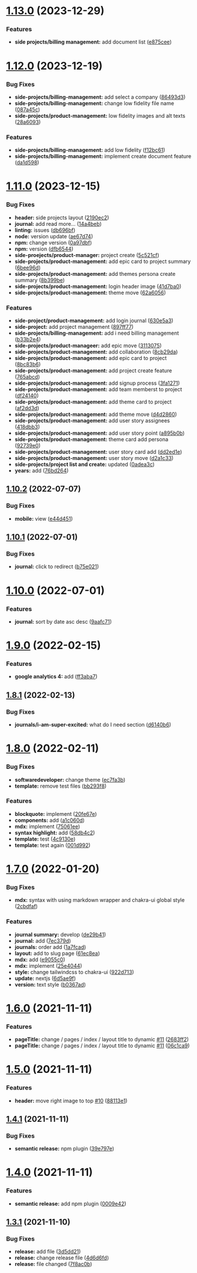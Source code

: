 # [1.13.0](https://github.com/boraoren/boraoren.github.io/compare/v1.12.0...v1.13.0) (2023-12-29)


### Features

* **side projects/billing management:** add document list ([e875cee](https://github.com/boraoren/boraoren.github.io/commit/e875ceed1c4f574df013e1ff0b8c2b0ead74c5fc))

# [1.12.0](https://github.com/boraoren/boraoren.github.io/compare/v1.11.0...v1.12.0) (2023-12-19)


### Bug Fixes

* **side-projects/billing-management:** add select a company ([86493d3](https://github.com/boraoren/boraoren.github.io/commit/86493d359f64c079a5d50431efa0116ffd31d9b4))
* **side-projects/billing-management:** change low fidelity file name ([087a45c](https://github.com/boraoren/boraoren.github.io/commit/087a45cc2813733172d9658189180a667ce6073c))
* **side-projects/product-management:** low fidelity images and alt texts ([28a6093](https://github.com/boraoren/boraoren.github.io/commit/28a6093044de567f20b3ce150c8a7afc6b863534))


### Features

* **side-projects/billing-management:** add low fidelity ([f12bc61](https://github.com/boraoren/boraoren.github.io/commit/f12bc61a29933900f8d3973436841eb2a8909251))
* **side-projects/billing-management:** implement create document feature ([da1d598](https://github.com/boraoren/boraoren.github.io/commit/da1d59876fa5d87d48107b9d3f1b93d80f4df7ad))

# [1.11.0](https://github.com/boraoren/boraoren.github.io/compare/v1.10.2...v1.11.0) (2023-12-15)


### Bug Fixes

* **header:** side projects layout ([2190ec2](https://github.com/boraoren/boraoren.github.io/commit/2190ec29612d956204013c67f3cae49ca6903cfb))
* **journal:** add read more... ([14a4beb](https://github.com/boraoren/boraoren.github.io/commit/14a4beb681f6bcf735dc741e2d2b9066596fd24b))
* **linting:** issues ([db696bf](https://github.com/boraoren/boraoren.github.io/commit/db696bfe68f0a24fddeb0af3c7024bc0d565d278))
* **node:** version update ([ae67d74](https://github.com/boraoren/boraoren.github.io/commit/ae67d741f570692f9043d9ab8f4b51769d61f6d0))
* **npm:** change version ([0a97dbf](https://github.com/boraoren/boraoren.github.io/commit/0a97dbf1e79fdd71b7ad14a981e73c2999964a0b))
* **npm:** version ([dfb6544](https://github.com/boraoren/boraoren.github.io/commit/dfb6544a6d885a09f6a5de328e0a8f892dc6bd95))
* **side-proejects/product-manager:** project create ([5c521cf](https://github.com/boraoren/boraoren.github.io/commit/5c521cfae8006f9c944d718a96cce3d7ed758b53))
* **side-projects/product-management:** add epic card to project summary ([6bee96d](https://github.com/boraoren/boraoren.github.io/commit/6bee96d7748b144e2c7870745b845430e927cce7))
* **side-projects/product-management:** add themes persona create summary ([8b399be](https://github.com/boraoren/boraoren.github.io/commit/8b399be4a88749c2990436598db1a1085f308c98))
* **side-projects/product-management:** login header image ([41d7ba0](https://github.com/boraoren/boraoren.github.io/commit/41d7ba0a150992d5a96286730c309bf6b0f71e43))
* **side-projects/product-management:** theme move ([62a6056](https://github.com/boraoren/boraoren.github.io/commit/62a60563872228abd00303f3c0668d4c129321fc))


### Features

* **side-project/product-management:** add login journal ([630e5a3](https://github.com/boraoren/boraoren.github.io/commit/630e5a3feed3d0ae3d9570aabec5a4c69a7dd661))
* **side-project:** add project management ([897ff77](https://github.com/boraoren/boraoren.github.io/commit/897ff7747b733cf42c776f1b0fef456af095d337))
* **side-projects/billing-management:** add i need billing management ([b33b2e4](https://github.com/boraoren/boraoren.github.io/commit/b33b2e4caf7214dfcf60c16dd31686629d65fed5))
* **side-projects/product-manageer:** add epic move ([3113075](https://github.com/boraoren/boraoren.github.io/commit/3113075de9ec4f0666ac0a32c0f43d4e64f70886))
* **side-projects/product-management:** add collaboration ([8cb29da](https://github.com/boraoren/boraoren.github.io/commit/8cb29da71ec6d3064cfd211619485b19b839be91))
* **side-projects/product-management:** add epic card to project ([8bc83b6](https://github.com/boraoren/boraoren.github.io/commit/8bc83b6b761ef2d10012cd7192b5e9fb0785ad31))
* **side-projects/product-management:** add project create feature ([765abcd](https://github.com/boraoren/boraoren.github.io/commit/765abcd99c0a2b04d123140246e7767b00320f4f))
* **side-projects/product-management:** add signup process ([3fa1271](https://github.com/boraoren/boraoren.github.io/commit/3fa127120c1fb4dc4ff34399e6a9718d2b19a550))
* **side-projects/product-management:** add team memberst to project ([df24140](https://github.com/boraoren/boraoren.github.io/commit/df24140813a3c4723aae9c1671b4c21c26203a84))
* **side-projects/product-management:** add theme card to project ([af2dd3d](https://github.com/boraoren/boraoren.github.io/commit/af2dd3d96bf03ee1770d5687c5f17041af9ae446))
* **side-projects/product-management:** add theme move ([d4d2860](https://github.com/boraoren/boraoren.github.io/commit/d4d28607cbdf7cb4dd45af5b4413477271831a50))
* **side-projects/product-management:** add user story assignees ([418dbb3](https://github.com/boraoren/boraoren.github.io/commit/418dbb36920ca17a8143339f250e48f156ac8e2f))
* **side-projects/product-management:** add user story point ([a895b0b](https://github.com/boraoren/boraoren.github.io/commit/a895b0b2e9969fe0b492606433316e89758b6769))
* **side-projects/product-management:** theme card add persona ([92739e0](https://github.com/boraoren/boraoren.github.io/commit/92739e0b4e4ef7b0088a748356fd72f6900b35fe))
* **side-projects/product-management:** user story card add ([dd2ed1e](https://github.com/boraoren/boraoren.github.io/commit/dd2ed1e5f884c6bba1d5527572d1f2e91279c58e))
* **side-projects/product-management:** user story move ([d2a1c33](https://github.com/boraoren/boraoren.github.io/commit/d2a1c33fdfef0c515867aac9d0a00a09119a00f7))
* **side-projects/project list and create:** updated ([0adea3c](https://github.com/boraoren/boraoren.github.io/commit/0adea3c7d5196fac73258dbb21c34718d650704b))
* **years:** add ([76bd264](https://github.com/boraoren/boraoren.github.io/commit/76bd264be16e0bcfa7276b7a7a3e7f66d309f1c5))

## [1.10.2](https://github.com/boraoren/boraoren.github.io/compare/v1.10.1...v1.10.2) (2022-07-07)


### Bug Fixes

* **mobile:** view ([e44d451](https://github.com/boraoren/boraoren.github.io/commit/e44d451e47baf91273d3d30dade52a220631b5df))

## [1.10.1](https://github.com/boraoren/boraoren.github.io/compare/v1.10.0...v1.10.1) (2022-07-01)


### Bug Fixes

* **journal:** click to redirect ([b75e021](https://github.com/boraoren/boraoren.github.io/commit/b75e021eaf28d098808e07cb7741f93a456c83ab))

# [1.10.0](https://github.com/boraoren/boraoren.github.io/compare/v1.9.0...v1.10.0) (2022-07-01)


### Features

* **journal:** sort by date asc desc ([9aafc71](https://github.com/boraoren/boraoren.github.io/commit/9aafc7185132b7880c451195302beb5daa427456))

# [1.9.0](https://github.com/boraoren/boraoren.github.io/compare/v1.8.1...v1.9.0) (2022-02-15)


### Features

* **google analytics 4:** add ([ff3aba7](https://github.com/boraoren/boraoren.github.io/commit/ff3aba7318db5e41d88803497877e29b80e6d5b9))

## [1.8.1](https://github.com/boraoren/boraoren.github.io/compare/v1.8.0...v1.8.1) (2022-02-13)


### Bug Fixes

* **journals/i-am-super-excited:** what do I need section ([d6140b6](https://github.com/boraoren/boraoren.github.io/commit/d6140b6a0cb2811c95ad0ebc23f94b04ad348d8f))

# [1.8.0](https://github.com/boraoren/showcase/compare/v1.7.0...v1.8.0) (2022-02-11)


### Bug Fixes

* **softwaredeveloper:** change theme ([ec7fa3b](https://github.com/boraoren/showcase/commit/ec7fa3be8c7ae25c9e6c85f78789d65555ef5205))
* **template:** remove test files ([bb293f8](https://github.com/boraoren/showcase/commit/bb293f86d737d56107d8498af5bf8c0cbdf4a92b))


### Features

* **blockquote:** implement ([20fe67e](https://github.com/boraoren/showcase/commit/20fe67e1e377a99dfea7ef884fba4c7481cfe8bf))
* **components:** add ([a1c060d](https://github.com/boraoren/showcase/commit/a1c060dd1827429a527f2bdfe5ad088a4ad8a238))
* **mdx:** implement ([75061ee](https://github.com/boraoren/showcase/commit/75061eecd850946fc922d358a3b7d3d5c7ccd33b))
* **syntax highlight:** add ([58db4c2](https://github.com/boraoren/showcase/commit/58db4c2dd3328163031d42beaa2f497a87bfc7ea))
* **template:** test ([4c9130e](https://github.com/boraoren/showcase/commit/4c9130e7f76938c69d9f136590397374e6333095))
* **template:** test again ([001d992](https://github.com/boraoren/showcase/commit/001d992472b1d3101de62b1987b7e26a27e7d1d6))

# [1.7.0](https://github.com/boraoren/showcase/compare/v1.6.0...v1.7.0) (2022-01-20)


### Bug Fixes

* **mdx:** syntax with using markdown wrapper and chakra-ui global style ([2cbdfaf](https://github.com/boraoren/showcase/commit/2cbdfaf7c1b77a5c2400d6058eda9c671fbff753))


### Features

* **journal summary:** develop ([de29b41](https://github.com/boraoren/showcase/commit/de29b4160062be24f2ee61e5866fc30afcef8fca))
* **journal:** add ([7ec379d](https://github.com/boraoren/showcase/commit/7ec379d644af5a101dc48a1c685f70f11b7a2025))
* **journals:** order add ([1a7fcad](https://github.com/boraoren/showcase/commit/1a7fcad868c6b38d7eafc19b77f87e7d9cb39ba7))
* **layout:** add to slug page ([61ec8ea](https://github.com/boraoren/showcase/commit/61ec8ea6c25ccada5759e930a2fd23e3cebf2753))
* **mdx:** add ([e9055c0](https://github.com/boraoren/showcase/commit/e9055c01bf8b94a5af29946d90ff3c9e20029ef8))
* **mdx:** implement ([25e4044](https://github.com/boraoren/showcase/commit/25e4044293c3d7ab5692f872bf5986cdf92ae336))
* **style:** change tailwindcss to chakra-ui ([922d713](https://github.com/boraoren/showcase/commit/922d713ee3187906d2eaa3904b9b499b53f3fe5d))
* **update:** nextjs ([6d5ae9f](https://github.com/boraoren/showcase/commit/6d5ae9ff2b63cee91bb1cb19d56fc82a51455acd))
* **version:** text style ([b0367ad](https://github.com/boraoren/showcase/commit/b0367ad3a2fbb67c62bb92aaec76a57d8a651c23))

# [1.6.0](https://github.com/boraoren/showcase/compare/v1.5.0...v1.6.0) (2021-11-11)


### Features

* **pageTitle:** change / pages / index / layout title to dynamic [#11](https://github.com/boraoren/showcase/issues/11) ([2683ff2](https://github.com/boraoren/showcase/commit/2683ff2183becd303a39e43bf3c5f2f583be4537))
* **pageTitle:** change / pages / index / layout title to dynamic [#11](https://github.com/boraoren/showcase/issues/11) ([06c1ca9](https://github.com/boraoren/showcase/commit/06c1ca9fc3ddf2f3c6a11ae0b8002d7fa279c353))

# [1.5.0](https://github.com/boraoren/showcase/compare/v1.4.1...v1.5.0) (2021-11-11)


### Features

* **header:** move right image to top [#10](https://github.com/boraoren/showcase/issues/10) ([88113e1](https://github.com/boraoren/showcase/commit/88113e18f4a2b743abb27ac102a902ee23984506))

## [1.4.1](https://github.com/boraoren/showcase/compare/v1.4.0...v1.4.1) (2021-11-11)


### Bug Fixes

* **semantic release:** npm plugin ([39e797e](https://github.com/boraoren/showcase/commit/39e797eb230a398db97860d6a975b03e0fa3a4f8))

# [1.4.0](https://github.com/boraoren/showcase/compare/v1.3.1...v1.4.0) (2021-11-11)


### Features

* **semantic release:** add npm plugin ([0009e42](https://github.com/boraoren/showcase/commit/0009e42351a881ba58aadbd08c86eca1c9cb8325))

## [1.3.1](https://github.com/boraoren/showcase/compare/v1.3.0...v1.3.1) (2021-11-10)


### Bug Fixes

* **release:** add file ([3d5dd21](https://github.com/boraoren/showcase/commit/3d5dd21c8de7d6a65a063d849619ac38203324d0))
* **release:** change release file ([4d6d6fd](https://github.com/boraoren/showcase/commit/4d6d6fd6129d5571fc6fdd159d60c3c32a496fc2))
* **release:** file changed ([7f8ac0b](https://github.com/boraoren/showcase/commit/7f8ac0b6aeac96b17773cc3845a436421fa517b7))

